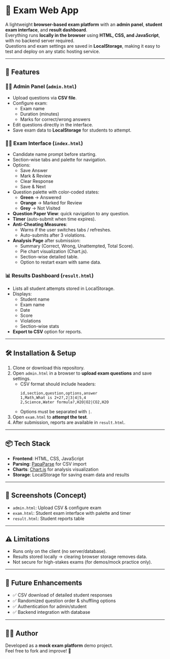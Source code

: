 # 📝 Exam Web App

A lightweight **browser-based exam platform** with an **admin panel**, **student exam interface**, and **result dashboard**.  
Everything runs **locally in the browser** using **HTML, CSS, and JavaScript**, with no backend server required.  
Questions and exam settings are saved in **LocalStorage**, making it easy to test and deploy on any static hosting service.

---

## 🚀 Features

### 👩‍🏫 Admin Panel (`admin.html`)
- Upload questions via **CSV file**.
- Configure exam:
  - Exam name  
  - Duration (minutes)  
  - Marks for correct/wrong answers
- Edit questions directly in the interface.
- Save exam data to **LocalStorage** for students to attempt.

### 👨‍🎓 Exam Interface (`index.html`)
- Candidate name prompt before starting.
- Section-wise tabs and palette for navigation.
- Options:
  - Save Answer  
  - Mark & Review  
  - Clear Response  
  - Save & Next  
- Question palette with color-coded states:
  - **Green** → Answered  
  - **Orange** → Marked for Review  
  - **Grey** → Not Visited  
- **Question Paper View**: quick navigation to any question.
- **Timer** (auto-submit when time expires).
- **Anti-Cheating Measures**:
  - Warns if the user switches tabs / refreshes.
  - Auto-submits after 3 violations.
- **Analysis Page** after submission:
  - Summary (Correct, Wrong, Unattempted, Total Score).
  - Pie chart visualization (Chart.js).
  - Section-wise detailed table.
  - Option to restart exam with same data.

### 📊 Results Dashboard (`result.html`)
- Lists all student attempts stored in LocalStorage.
- Displays:
  - Student name  
  - Exam name  
  - Date  
  - Score  
  - Violations  
  - Section-wise stats
- **Export to CSV** option for reports.

---

## 🛠️ Installation & Setup

1. Clone or download this repository.
2. Open `admin.html` in a browser to **upload exam questions** and save settings.
   - CSV format should include headers:  
     ```
     id,section,question,options,answer
     1,Math,What is 2+2?,2|3|4|5,4
     2,Science,Water formula?,H2O|O2|CO2,H2O
     ```
   - Options must be separated with `|`.
3. Open `exam.html` to **attempt the test**.
4. After submission, reports are available in `result.html`.

---

## 📦 Tech Stack

- **Frontend**: HTML, CSS, JavaScript  
- **Parsing**: [PapaParse](https://www.papaparse.com/) for CSV import  
- **Charts**: [Chart.js](https://www.chartjs.org/) for analysis visualization  
- **Storage**: LocalStorage for saving exam data and results  

---

## 📸 Screenshots (Concept)

- `admin.html`: Upload CSV & configure exam  
- `exam.html`: Student exam interface with palette and timer  
- `result.html`: Student reports table  

---

## ⚠️ Limitations

- Runs only on the client (no server/database).
- Results stored locally → clearing browser storage removes data.
- Not secure for high-stakes exams (for demos/mock practice only).

---

## 📌 Future Enhancements

- ✅ CSV download of detailed student responses  
- ✅ Randomized question order & shuffling options  
- ✅ Authentication for admin/student  
- ✅ Backend integration with database  

---

## 👨‍💻 Author

Developed as a **mock exam platform** demo project.  
Feel free to fork and improve! 🎉
